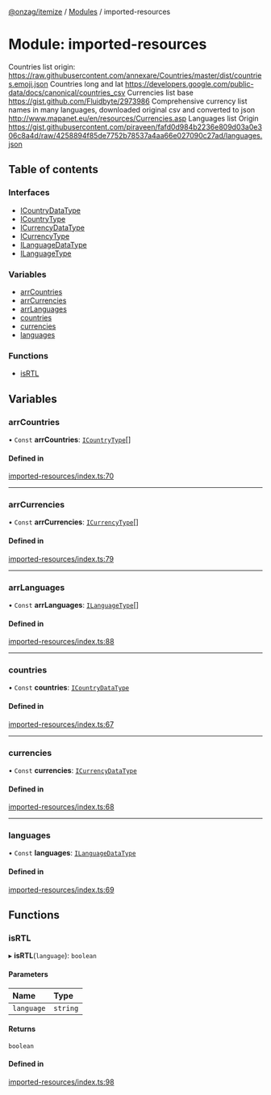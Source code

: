 [@onzag/itemize](../README.md) / [Modules](../modules.md) / imported-resources

# Module: imported-resources

Countries list origin:
https://raw.githubusercontent.com/annexare/Countries/master/dist/countries.emoji.json
Countries long and lat
https://developers.google.com/public-data/docs/canonical/countries_csv
Currencies list base
https://gist.github.com/Fluidbyte/2973986
Comprehensive currency list names in many languages, downloaded original csv and converted to json
http://www.mapanet.eu/en/resources/Currencies.asp
Languages list Origin
https://gist.githubusercontent.com/piraveen/fafd0d984b2236e809d03a0e306c8a4d/raw/4258894f85de7752b78537a4aa66e027090c27ad/languages.json

## Table of contents

### Interfaces

- [ICountryDataType](../interfaces/imported_resources.ICountryDataType.md)
- [ICountryType](../interfaces/imported_resources.ICountryType.md)
- [ICurrencyDataType](../interfaces/imported_resources.ICurrencyDataType.md)
- [ICurrencyType](../interfaces/imported_resources.ICurrencyType.md)
- [ILanguageDataType](../interfaces/imported_resources.ILanguageDataType.md)
- [ILanguageType](../interfaces/imported_resources.ILanguageType.md)

### Variables

- [arrCountries](imported_resources.md#arrcountries)
- [arrCurrencies](imported_resources.md#arrcurrencies)
- [arrLanguages](imported_resources.md#arrlanguages)
- [countries](imported_resources.md#countries)
- [currencies](imported_resources.md#currencies)
- [languages](imported_resources.md#languages)

### Functions

- [isRTL](imported_resources.md#isrtl)

## Variables

### arrCountries

• `Const` **arrCountries**: [`ICountryType`](../interfaces/imported_resources.ICountryType.md)[]

#### Defined in

[imported-resources/index.ts:70](https://github.com/onzag/itemize/blob/73e0c39e/imported-resources/index.ts#L70)

___

### arrCurrencies

• `Const` **arrCurrencies**: [`ICurrencyType`](../interfaces/imported_resources.ICurrencyType.md)[]

#### Defined in

[imported-resources/index.ts:79](https://github.com/onzag/itemize/blob/73e0c39e/imported-resources/index.ts#L79)

___

### arrLanguages

• `Const` **arrLanguages**: [`ILanguageType`](../interfaces/imported_resources.ILanguageType.md)[]

#### Defined in

[imported-resources/index.ts:88](https://github.com/onzag/itemize/blob/73e0c39e/imported-resources/index.ts#L88)

___

### countries

• `Const` **countries**: [`ICountryDataType`](../interfaces/imported_resources.ICountryDataType.md)

#### Defined in

[imported-resources/index.ts:67](https://github.com/onzag/itemize/blob/73e0c39e/imported-resources/index.ts#L67)

___

### currencies

• `Const` **currencies**: [`ICurrencyDataType`](../interfaces/imported_resources.ICurrencyDataType.md)

#### Defined in

[imported-resources/index.ts:68](https://github.com/onzag/itemize/blob/73e0c39e/imported-resources/index.ts#L68)

___

### languages

• `Const` **languages**: [`ILanguageDataType`](../interfaces/imported_resources.ILanguageDataType.md)

#### Defined in

[imported-resources/index.ts:69](https://github.com/onzag/itemize/blob/73e0c39e/imported-resources/index.ts#L69)

## Functions

### isRTL

▸ **isRTL**(`language`): `boolean`

#### Parameters

| Name | Type |
| :------ | :------ |
| `language` | `string` |

#### Returns

`boolean`

#### Defined in

[imported-resources/index.ts:98](https://github.com/onzag/itemize/blob/73e0c39e/imported-resources/index.ts#L98)
